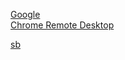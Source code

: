 [Google](https://google.com)  
[Chrome Remote Desktop](https://remotedesktop.google.com)

[sb](https://stagereader.ahmad-mahrous.com/sb.html) 